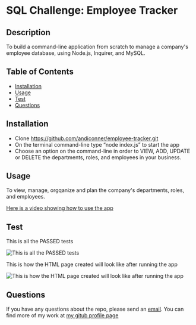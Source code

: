 # SQL Challenge: Employee Tracker

## Description 

To build a command-line application from scratch to manage a company's employee database, using Node.js, Inquirer, and MySQL.


## Table of Contents

* [Installation](#installation)
* [Usage](#usage)
* [Test](#test)
* [Questions](#questions)


## Installation

-	Clone https://github.com/andiconner/employee-tracker.git
-	On the terminal command-line type “node index.js” to start the app
-	Choose an option on the command-line in order to  VIEW, ADD, UPDATE or DELETE the departments, roles, and employees in your business.

## Usage 

To  view, manage, orgqanize and plan the company's  departments, roles, and employees.

[Here is a video showing how to use the app]()



## Test

This is all the PASSED tests

![This is all the PASSED tests](/assets/passed.png "Passed tests")

This is how the HTML page created will look like after running the app

![This is how the HTML page created will look like after running the app](/assets/my_team.png "My team")




## Questions
If you have any questions about the repo, please send an [email](mailto:andiconner@icloud.com). You can find more of my work at  [my gitub profile page](https://github.com/andiconner)


